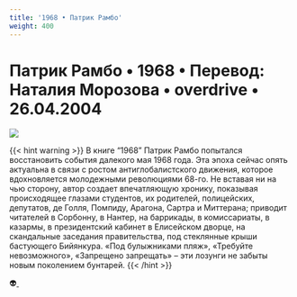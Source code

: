 ```yaml
---
title: '1968 • Патрик Рамбо'
weight: 400
---
```


# Патрик Рамбо • **1968** • Перевод: Наталия Морозова • overdrive • 26.04.2004

![](/img/1968.gif)

{{< hint warning >}}
В книге “1968” Патрик Рамбо попытался восстановить события далекого мая 1968 года. Эта эпоха сейчас опять актуальна в связи с ростом антиглобалистского движения, которое вдохновляется молодежными революциями 68-го. Не вставая ни на чью сторону, автор создает впечатляющую хронику, показывая происходящее глазами студентов, их родителей, полицейских, депутатов, де Голля, Помпиду, Арагона, Сартра и Миттерана; приводит читателей в Сорбонну, в Нантер, на баррикады, в комиссариаты, в казармы, в президентский кабинет в Елисейском дворце, на скандальные заседания правительства, под стеклянные крыши бастующего Бийянкура. «Под булыжниками пляж», «Требуйте невозможного», «Запрещено запрещать» – эти лозунги не забыты новым поколением бунтарей.
{{< /hint >}}

👽[ ](http://flibusta.is/b/261257)